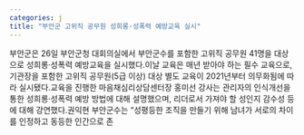 ```yaml
---
categories: j
title: "부안군 고위직 공무원 성희롱·성폭력 예방교육 실시"
---
```

부안군은 26일 부안군청 대회의실에서 부안군수를 포함한 고위직 공무원 41명을 대상으로 성희롱·성폭력 예방교육을 실시했다.이날 교육은 매년 받아야 하는 필수 교육으로, 기관장을 포함한 고위직 공무원(5급 이상) 대상 별도 교육이 2021년부터 의무화됨에 따라 실시됐다.교육을 진행한 마음채심리상담센터장 홍미선 강사는 관리자의 인식개선을 통한 성희롱·성폭력 예방 방법에 대해 설명했으며, 리더로서 가져야 할 성인지 감수성 등에 대해 강연했다.권익현 부안군수는 “성평등한 조직을 만들기 위해 남녀가 서로의 차이를 인정하고 동등한 인간으로 존